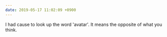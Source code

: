 ```yaml
---
date: 2019-05-17 11:02:09 +0900
---
```

I had cause to look up the word 'avatar'. It means the opposite of what you think.
